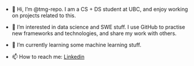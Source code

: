 - 👋 Hi, I’m @tmg-repo. I am a CS + DS student at UBC, and enjoy working on projects related to this.

- 👀 I’m interested in data science and SWE stuff. I use GitHub to practise new frameworks and technologies, and share my work with others.

- 🌱 I’m currently learning some machine learning stuff.

- 📫 How to reach me: <a href="https://www.linkedin.com/in/tylermgrant/">Linkedin</a>


